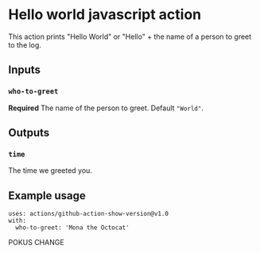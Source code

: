# Hello world javascript action

This action prints "Hello World" or "Hello" + the name of a person to greet to the log.

## Inputs

### `who-to-greet`

**Required** The name of the person to greet. Default `"World"`.

## Outputs

### `time`

The time we greeted you.

## Example usage 

```
uses: actions/github-action-show-version@v1.0
with:
  who-to-greet: 'Mona the Octocat'
```

POKUS CHANGE